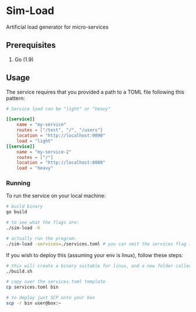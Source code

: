 # Sim-Load
Artificial load generator for micro-services

## Prerequisites
1. Go (1.9)

## Usage
The service requires that you provided a path to a TOML file following this pattern:
```toml
# Service load can be "light" or "heavy"

[[service]]
    name = "my-service"
    routes = ["/test", "/", "/users"]
    location = "http://localhost:9090"
    load = "light"
[[service]]
    name = "my-service-2"
    routes = ["/"]
    location = "http://localhost:8080"
    load = "heavy"
```

### Running
To run the service on your local machine:
```bash
# build binary
go build

# to see what the flags are:
./sim-load -h

# actually run the program:
./sim-load -services=./services.toml # you can omit the services flag if the toml file is located in the same dir and called "services.toml"
```
If you wish to deploy this (assuming your env is linux), follow these steps:
```bash
# this will create a binary suitable for linux, and a new folder called bin
./build.sh

# copy over the services.toml template
cp services.toml bin

# to deploy just SCP onto your box
scp -r bin user@box:~
```
